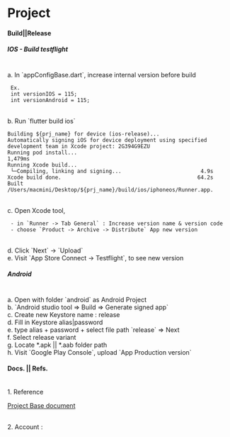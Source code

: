 # Project 

#### Build||Release
##### IOS - Build testflight
<br />
a. In `appConfigBase.dart`, increase internal version before build

     Ex.
     int versionIOS = 115;
     int versionAndroid = 115;

<br />
b. Run `flutter build ios`

```
Building ${prj_name} for device (ios-release)...
Automatically signing iOS for device deployment using specified development team in Xcode project: 2G394G9EZU
Running pod install...                                           1,479ms
Running Xcode build...                                                  
 └─Compiling, linking and signing...                         4.9s
Xcode build done.                                           64.2s
Built /Users/macmini/Desktop/${prj_name}/build/ios/iphoneos/Runner.app.
```

<br />
c. Open Xcode tool, 

     - in `Runner -> Tab General` : Increase version name & version code 
     - choose `Product -> Archive -> Distribute` App new version

<br />
d. Click `Next` -> `Upload`
<br />
e. Visit `App Store Connect -> Testflight`, to see new version

##### Android
<br />
a. Open with folder `android` as Android Project
<br />
b. `Android studio tool => Build => Generate signed app`
<br />
c. Create new Keystore name : release
<br />
d. Fill in Keystore alias|password
<br />
e. type alias + password + select file path `release` => Next
<br />
f. Select release variant
<br />
g. Locate *.apk || *.aab folder path
<br />
h. Visit `Google Play Console`, upload `App Production version`


#### Docs. || Refs.
<br />
1. Reference

   [Project Base document]()

<br />
2. Account :

   ```
   ```